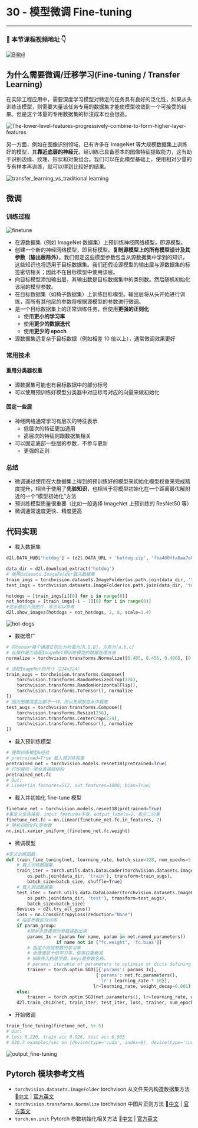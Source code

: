 # 30 - 模型微调 Fine-tuning

---

### 🎦 本节课程视频地址 👇

[![Bilibil](https://i2.hdslb.com/bfs/archive/5cf6b3c8606c1bdda979ea50bf8c3989912315c1.jpg@640w_400h_100Q_1c.webp)](https://www.bilibili.com/video/BV1Sb4y1d7CR)

## 为什么需要微调/迁移学习(Fine-tuning / Transfer Learning)

在实际工程应用中，需要深度学习模型对特定的任务具有良好的泛化性，如果从头训练该模型，则需要大量该任务专用的数据集才能使模型收敛到一个可接受的结果。但是这个体量的专用数据集的标注成本也会很高。

![The-lower-level-features-progressively-combine-to-form-higher-layer-features](Images/The-lower-level-features-progressively-combine-to-form-higher-layer-features-in-deep_Q640.jpg)

另一方面，例如在图像识别领域，已有许多在 ImageNet 等大规模数据集上训练好的模型，其**靠近底层的神经元**，经训练已具备基本的图像特征提取能力，这有助于识别边缘、纹理、形状和对象组合。我们可以在此模型基础上，使用相对少量的专有样本再训练，就可以得到比较好的结果。

![transfer_learning_vs_traditional learning](Images/1_9GTEzcO8KxxrfutmtsPs3Q.png)

## 微调

### 训练过程

![finetune](https://zh.d2l.ai/_images/finetune.svg)

- 在源数据集（例如 ImageNet 数据集）上预训练神经网络模型，即源模型。
- 创建一个新的神经网络模型，即目标模型。**复制源模型上的所有模型设计及其参数（输出层除外）**。我们假定这些模型参数包含从源数据集中学到的知识，这些知识也将适用于目标数据集。我们还假设源模型的输出层与源数据集的标签密切相关；因此不在目标模型中使用该层。
- 向目标模型添加输出层，其输出数是目标数据集中的类别数。然后随机初始化该层的模型参数。
- 在目标数据集（如椅子数据集）上训练目标模型。输出层将从头开始进行训练，而所有其他层的参数将根据源模型的参数进行微调。
- 是一个目标数据集上的正常训练任务，但使用**更强的正则化**
  - 使用**更小的学习率**
  - 使用**更少的数据迭代**
  - 使用**更少的 epoch**
- 源数据集远复杂于目标数据（例如相差 10 倍以上），通常微调效果更好

### 常用技术

#### 重用分类器权重

- 源数据集可能也有目标数据中的部分标号
- 可以使用预训练好模型分类器中对应标号对应的向量来做初始化

#### 固定一些层

- 神经网络通常学习有层次的特征表示
  - 低层次的特征更加通用
  - 高层次的特征则跟数据集相关
- 可以固定底部一些层的参数，不参与更新
  - 更强的正则

### 总结

- 微调通过使用在大数据集上得到的预训练好的模型来初始化模型权重来完成精度提升，相当于使用了**先验知识**，也相当于将模型初始化在一个距离最优解附近的一个“模型初始化”方法
- 预训练模型质量很重要（比如一般选择 ImageNet 上预训练的 ResNet50 等）
- 微调通常速度更快、精度更高

## 代码实现

- 载入数据集

```python
d2l.DATA_HUB['hotdog'] = (d2l.DATA_URL + 'hotdog.zip', 'fba480ffa8aa7e0febbb511d181409f899b9baa5')

data_dir = d2l.download_extract('hotdog')
# 使用datasets.ImageFolder载入数据集
train_imgs = torchvision.datasets.ImageFolder(os.path.join(data_dir, 'train'))
test_imgs = torchvision.datasets.ImageFolder(os.path.join(data_dir, 'test'))

hotdogs = [train_imgs[i][0] for i in range(8)]
not_hotdogs = [train_imgs[-i - 1][0] for i in range(8)]
#显示最后八张图片，写法可以参考
d2l.show_images(hotdogs + not_hotdogs, 2, 8, scale=1.4)
```

![hot-dogs](https://zh.d2l.ai/_images/output_fine-tuning_368659_30_0.png)

- 数据增广

```python
# 将tensor每个通道正则化为均值为[R,G,B]，方差为[a,b,c]
# 此操作是为适配ImageNet预训练模型的数据处理方法
normalize = torchvision.transforms.Normalize([0.485, 0.456, 0.406], [0.229, 0.224, 0.225])

# 适配ImageNet的尺寸（224x224）
train_augs = torchvision.transforms.Compose([
    torchvision.transforms.RandomResizedCrop(224),
    torchvision.transforms.RandomHorizontalFlip(),
    torchvision.transforms.ToTensor(), normalize
])
# 因为图像高宽比都不一样，所以先缩放在从中截取
test_augs = torchvision.transforms.Compose([
    torchvision.transforms.Resize(256),
    torchvision.transforms.CenterCrop(224),
    torchvision.transforms.ToTensor(), normalize
])
```

- 载入预训练模型

```python
# 提取训练模型&经验
# pretrained=True 载入预训练权重
pretrained_net = torchvision.models.resnet18(pretrained=True)
# 打印最后一层全连接层结构
pretrained_net.fc
# Out:
# Linear(in_features=512, out_features=1000, bias=True)
```

- 载入并初始化 fine-tune 模型

```python
finetune_net = torchvision.models.resnet18(pretrained=True)
#重定义全连接层，input_features不变，output_labels=2，表示二分类
finetune_net.fc = nn.Linear(finetune_net.fc.in_features, 2)
# 随机初始化FC层参数
nn.init.xavier_uniform_(finetune_net.fc.weight)
```

- 微调模型

```python
#定义训练函数
def train_fine_tuning(net, learning_rate, batch_size=128, num_epochs=5, param_group=True):
    # 载入训练数据集
    train_iter = torch.utils.data.DataLoader(torchvision.datasets.ImageFolder(
        os.path.join(data_dir, 'train'), transform=train_augs),
        batch_size=batch_size, shuffle=True)
    # 载入测试数据集
    test_iter = torch.utils.data.DataLoader(torchvision.datasets.ImageFolder(
        os.path.join(data_dir, 'test'), transform=test_augs),
        batch_size=batch_size)
    devices = d2l.try_all_gpus()
    loss = nn.CrossEntropyLoss(reduction="None")
    # 指定参数区分训练
    if param_group:
        #把非全连接层的参数提取出来
        params_1x = [param for name, param in net.named_parameters()
                   if name not in ["fc.weight", 'fc.bias']]
        # 指定不同层参数的学习率
        # 全连接层十倍学习率，使用权重衰减
        # SGD传入的是字典，keys是参数名称。
        # params: iterable of parameters to optimize or dicts defining parameter groups
        trainer = torch.optim.SGD([{'params': params_1x},
                                  {'params': net.fc.parameters(),
                                   'lr': learning_rate * 10}],
                                 lr=learning_rate, weight_decay=0.001)
    else:
        trainer = torch.optim.SGD(net.parameters(), lr=learning_rate, weight_decay=0.001)
    d2l.train_ch13(net, train_iter, test_iter, loss, trainer, num_epochs, devices)
```

- 开始微调

```python
train_fine_tuning(finetune_net, 5e-5)
# Out:
# loss 0.220, train acc 0.926, test acc 0.935
# 820.7 examples/sec on [device(type='cuda', index=0), device(type='cuda', index=1)]
```

![output_fine-tuning](https://zh.d2l.ai/_images/output_fine-tuning_368659_82_1.svg)

## Pytorch 模块参考文档

- `torchvision.datasets.ImageFolder` torchvison 从文件夹内构造数据集方法 🧐[中文](https://pytorch-cn.readthedocs.io/zh/latest/torchvision/torchvision-datasets/#imagefolder) | [官方英文](https://pytorch.org/vision/stable/datasets.html#torchvision.datasets.DatasetFolder)
- `torchvision.transforms.Normalize` torchvison 中图片正则方法 🧐[中文](https://pytorch-cn.readthedocs.io/zh/latest/torchvision/torchvision-transform/) | [官方英文](http://pytorch.org/vision/main/generated/torchvision.transforms.Normalize.html)
- `torch.nn.init` Pytorch 参数初始化相关方法 🧐[中文](https://pytorch-cn.readthedocs.io/zh/latest/package_references/nn_init/) | [官方英文](https://pytorch.org/docs/stable/nn.init.html)
